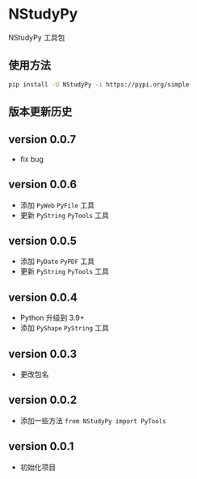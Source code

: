 # NStudyPy 
NStudyPy 工具包


## 使用方法
```bash
pip install -U NStudyPy -i https://pypi.org/simple
```

## 版本更新历史

## version 0.0.7
- fix bug

## version 0.0.6
- 添加 `PyWeb` `PyFile` 工具
- 更新 `PyString` `PyTools` 工具

## version 0.0.5
- 添加 `PyDate` `PyPDF` 工具
- 更新 `PyString` `PyTools` 工具

## version 0.0.4
- Python 升级到 3.9+
- 添加 `PyShape` `PyString` 工具

## version 0.0.3
- 更改包名

## version 0.0.2
- 添加一些方法 `from NStudyPy import PyTools`

## version 0.0.1
- 初始化项目